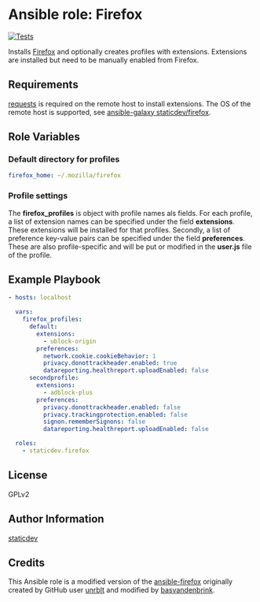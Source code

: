 # Ansible role: Firefox

[![Tests](https://github.com/staticdev/ansible-role-firefox/workflows/Tests/badge.svg)][tests]

[tests]: https://github.com/staticdev/ansible-role-firefox/actions?workflow=Tests

Installs [Firefox] and optionally creates profiles with extensions.
Extensions are installed but need to be manually enabled from Firefox.

## Requirements

[requests] is required on the remote host to install extensions.
The OS of the remote host is supported, see [ansible-galaxy staticdev/firefox].

## Role Variables

### Default directory for profiles

```yaml
firefox_home: ~/.mozilla/firefox
```

### Profile settings

The **firefox_profiles** is object with profile names als fields. For each profile, a list of extension names can be specified under the field **extensions**. These extensions will be installed for that profiles. Secondly, a list of preference key-value pairs can be specified under the field **preferences**. These are also profile-specific and will be put or modified in the **user.js** file of the profile.

## Example Playbook

```yaml
- hosts: localhost

  vars:
    firefox_profiles:
      default:
        extensions:
          - ublock-origin
        preferences:
          network.cookie.cookieBehavior: 1
          privacy.donottrackheader.enabled: true
          datareporting.healthreport.uploadEnabled: false
      secondprofile:
        extensions:
          - adblock-plus
        preferences:
          privacy.donottrackheader.enabled: false
          privacy.trackingprotection.enabled: false
          signon.rememberSignons: false
          datareporting.healthreport.uploadEnabled: false

  roles:
    - staticdev.firefox
```

## License

GPLv2

## Author Information

[staticdev]

## Credits

This Ansible role is a modified version of the [ansible-firefox] originally created by GitHub user [unrblt] and modified by [basvandenbrink].

[ansible-firefox]: https://github.com/basvandenbrink/ansible-firefox
[basvandenbrink]: https://github.com/basvandenbrink
[firefox]: https://www.mozilla.org/firefox/
[requests]: https://docs.python-requests.org/en/master
[staticdev]: https://github.com/staticdev
[unrblt]: https://github.com/unrblt
[ansible-galaxy staticdev/firefox]: https://galaxy.ansible.com/staticdev/firefox
